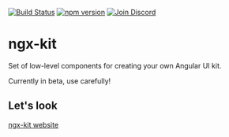 [![Build Status](https://travis-ci.org/ngx-kit/ngx-kit.svg?branch=master)](https://travis-ci.org/ngx-kit/ngx-kit)
[![npm version](https://badge.fury.io/js/%40ngx-kit%2Fngx-kit.svg)](https://www.npmjs.com/@ngx-kit/ngx-kit)
[![Join Discord](http://ngx-kit.com/_etc/discord-badge.svg)](https://discord.gg/66Tt9WT)

# ngx-kit

Set of low-level components for creating your own Angular UI kit.

Currently in beta, use carefully!

## Let's look

[ngx-kit website](https://ngx-kit.com)

